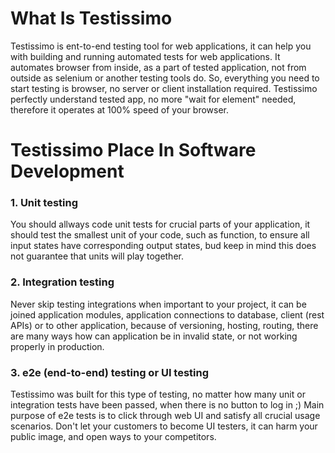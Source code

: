 # What Is Testissimo

Testissimo is ent-to-end testing tool for web applications, it can help you with building and running automated tests for web applications. It automates browser from inside, as a part of tested application, not from outside as selenium or another testing tools do. So, everything you need to start testing is browser, no server or client installation required. Testissimo perfectly understand tested app, no more "wait for element" needed, therefore it operates at 100% speed of your browser.

# Testissimo Place In Software Development

### 1. Unit testing
You should allways code unit tests for crucial parts of your application, it should test the smallest unit of your code, such as function, to ensure all input states have corresponding output states, bud keep in mind this does not guarantee that units will play together.

### 2. Integration testing
Never skip testing integrations when important to your project, it can be joined application modules, application connections to database, client (rest APIs) or to other application, because of versioning, hosting, routing, there are many ways how can application be in invalid state, or not working properly in production.

### 3. e2e (end-to-end) testing or UI testing
Testissimo was built for this type of testing, no matter how many unit or integration tests have been passed, when there is no button to log in ;) Main purpose of e2e tests is to click through web UI and satisfy all crucial usage scenarios. Don't let your customers to become UI testers, it can harm your public image, and open ways to your competitors.
